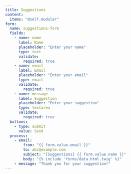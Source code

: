```yaml
---
title: Suggestions
content:
  items: "@self.modular"
form:
  name: suggestions-form
  fields:
    - name: name
      label: Name
      placeholder: "Enter your name"
      type: text
      validate:
        required: true
    - name: email
      label: Email
      placeholder: "Enter your email"
      type: email
      validate:
        required: true
    - name: message
      label: Suggestion
      placeholder: "Enter your suggestion"
      type: textarea
      validate:
        required: true
  buttons:
    - type: submit
      value: Send
  process:
    - email:
        from: "{{ form.value.email }}"
        to: abc@example.com
        subject: "[Suggestions] {{ form.value.name }}"
        body: "{% include 'forms/data.html.twig' %}"
    - message: "Thank you for your suggestion!"
---
```

